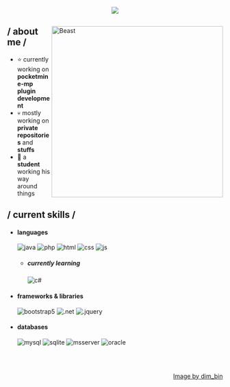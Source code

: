 <p align="center">
  <a href="https://github.com/DenverCoder1/readme-typing-svg"><img src="https://readme-typing-svg.herokuapp.com?font=Time+New+Roman&color=cyan&size=25&center=true&vCenter=true&width=600&height=100&lines=Lentou..&hearts;++;Self-taught+Programmer,;Information+Technology+Student,;FPS/RPG+Grinder,;Active+Learner/Researcher,;Love+to+learn+new+stuffs..<3"></a>
</p>

<div>

<img align="right" width="400" alt="Beast" src="https://i.pinimg.com/564x/b6/a9/e1/b6a9e1a9ee113594c31c266dff9c788b.jpg"/>

<h2> / about me /</h2>
  
- ⭐ currently working on **pocketmine-mp plugin development**
- 💀 mostly working on **private repositories** and **stuffs**
- 👾 a **student** working his way around things
  
<h2> / current skills / </h2>
  
- <h4> languages </h4>
  <img src = "https://img.shields.io/badge/java-%23ED8B00.svg?style=for-the-badge&logo=java&logoColor=white" alt = "java" />
  <img src = "https://img.shields.io/badge/php-%23777BB4.svg?style=for-the-badge&logo=php&logoColor=white" alt = "php" />
  <img src = "https://img.shields.io/badge/HTML5-E34F26?style=for-the-badge&logo=html5&logoColor=white" alt = "html" />
  <img src = "https://img.shields.io/badge/CSS3-1572B6?style=for-the-badge&logo=css3&logoColor=white" alt = "css" />
  <img src = "https://img.shields.io/badge/JS-323330?style=for-the-badge&logo=javascript&logoColor=F7DF1E" alt = "js" />
  
  - <h5> currently learning </h5>
    <img src = "https://img.shields.io/badge/c%23-%23239120.svg?style=for-the-badge&logo=c-sharp&logoColor=white" alt = "c#" />
    
  
- <h4> frameworks & libraries </h4>
  <img src = "https://img.shields.io/badge/bootstrap-%23563D7C.svg?style=for-the-badge&logo=bootstrap&logoColor=white" alt = "bootstrap5" />
  <img src = "https://img.shields.io/badge/.NET-5C2D91?style=for-the-badge&logo=.net&logoColor=white" alt = ".net" />
  <img src = "https://img.shields.io/badge/jquery-%230769AD.svg?style=for-the-badge&logo=jquery&logoColor=white" alt = ".jquery" />

- <h4> databases </h4>
  <img src = "https://img.shields.io/badge/mysql-%2300f.svg?style=for-the-badge&logo=mysql&logoColor=white" alt = "mysql" />
  <img src = "https://img.shields.io/badge/sqlite-%2307405e.svg?style=for-the-badge&logo=sqlite&logoColor=white" alt = "sqlite" />
  <img src = "https://img.shields.io/badge/Microsoft%20SQL%20Server-CC2927?style=for-the-badge&logo=microsoft%20sql%20server&logoColor=white" alt = "msserver" />
  <img src = "https://img.shields.io/badge/Oracle-F80000?style=for-the-badge&logo=Oracle&logoColor=white" alt = "oracle" />
  
  </br></br>
  
<div align="right">
<a href="https://www.pinterest.ph/pin/318840848631950760/">Image by dim_bin</a>
  </div>
</div>
